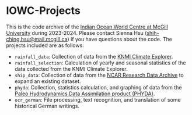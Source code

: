# IOWC-Projects

This is the code archive of the [Indian Ocean World Centre at McGill University](https://indianoceanworldcentre.com/) during 2023-2024. Please contact Sienna Hsu (shih-ching.hsu@mail.mcgill.ca) if you have questions about the code. The projects included are as follows:

  - `rainfall_data`: Collection of data from the [KNMI Climate Explorer](https://climexp.knmi.nl/start.cgi?id=someone@somewhere).
  - `rainfall_selection`: Calculation of yearly and seasonal statistics of the data collected from the KNMI Climate Explorer.
  - `ship_data`: Collection of data from the [NCAR Research Data Archive](https://rda.ucar.edu/) to expand an existing dataset.
  - `phyda`: Collection, statistics calculation, and graphing of data from the [Paleo Hydrodynamics Data Assimilation product (PHYDA)](https://zenodo.org/records/1198817).
  - `ocr_german`: File processing, text recognition, and translation of some historical German writings. 
